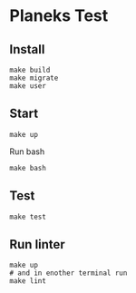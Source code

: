 # Planeks Test

## Install

```
make build
make migrate
make user
```

## Start

```
make up
```

Run bash
```
make bash
```

## Test
```
make test
```

## Run linter
```
make up
# and in enother terminal run
make lint
```
